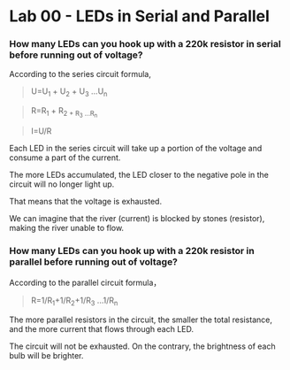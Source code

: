 # Lab 00 - LEDs in Serial and Parallel

### How many LEDs can you hook up with a 220k resistor in serial before running out of voltage?

According to the series circuit formula,  


> U=U<sub>1</sub> + U<sub>2</sub> + U<sub>3</sub> ...U<sub>n</sub>

> R=R<sub>1</sub> + R<sub>2</sub2> + R<sub>3</sub> ...R<sub>n</sub>

> I=U/R


Each LED in the series circuit will take up a portion of the voltage and consume a part of the current. 

The more LEDs accumulated, the LED closer to the negative pole in the circuit will no longer light up.

That means that the voltage is exhausted.

We can imagine that the river (current) is blocked by stones (resistor), making the river unable to flow.



### How many LEDs can you hook up with a 220k resistor in parallel before running out of voltage?

According to the parallel circuit formula，

> R=1/R<sub>1</sub>+1/R<sub>2</sub>+1/R<sub>3</sub> ...1/R<sub>n</sub>

The more parallel resistors in the circuit, the smaller the total resistance, and the more current that flows through each LED.

The circuit will not be exhausted. On the contrary, the brightness of each bulb will be brighter.

